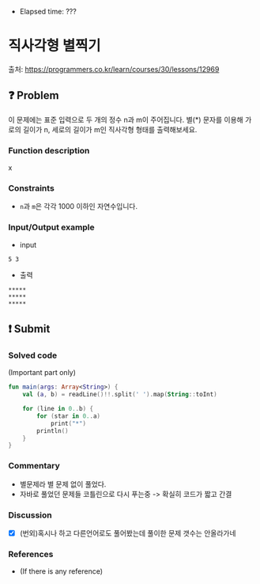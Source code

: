- Elapsed time: ???

# 직사각형 별찍기
출처: https://programmers.co.kr/learn/courses/30/lessons/12969

## :question: Problem
이 문제에는 표준 입력으로 두 개의 정수 n과 m이 주어집니다.
별(*) 문자를 이용해 가로의 길이가 n, 세로의 길이가 m인 직사각형 형태를 출력해보세요.

### Function description
x

### Constraints
- `n`과 `m`은 각각 1000 이하인 자연수입니다.

### Input/Output example
- input
```
5 3
```
- 출력
```
*****
*****
*****
```

## :exclamation: Submit
### Solved code
(Important part only)
``` kotlin
fun main(args: Array<String>) {
    val (a, b) = readLine()!!.split(' ').map(String::toInt)

    for (line in 0..b) {
        for (star in 0..a)
            print("*")
        println()
    }
}

```

### Commentary
- 별문제라 별 문제 없이 풀었다.
- 자바로 풀었던 문제들 코틀린으로 다시 푸는중 -> 확실히 코드가 짧고 간결

### Discussion
- [x] (번외)혹시나 하고 다른언어로도 풀어봤는데 풀이한 문제 갯수는 안올라가네

### References
- (If there is any reference)